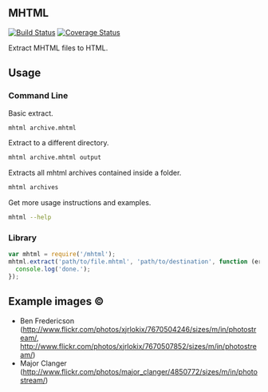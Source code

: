 MHTML
-----

[![Build Status](https://api.travis-ci.org/balaclark/node-mhtml.png)](https://travis-ci.org/balaclark/node-mhtml)
[![Coverage Status](https://coveralls.io/repos/balaclark/node-mhtml/badge.png)](https://coveralls.io/r/balaclark/node-mhtml)

Extract MHTML files to HTML.

Usage
-----

### Command Line

Basic extract.
```sh
mhtml archive.mhtml
```

Extract to a different directory.
```sh
mhtml archive.mhtml output
```

Extracts all mhtml archives contained inside a folder.
```sh
mhtml archives
```

Get more usage instructions and examples.
```sh
mhtml --help
```

### Library

```js
var mhtml = require('/mhtml');
mhtml.extract('path/to/file.mhtml', 'path/to/destination', function (err) {
  console.log('done.');
});
```

Example images ©
----------------

  * Ben Fredericson (http://www.flickr.com/photos/xjrlokix/7670504246/sizes/m/in/photostream/, http://www.flickr.com/photos/xjrlokix/7670507852/sizes/m/in/photostream/)
  * Major Clanger (http://www.flickr.com/photos/major_clanger/4850772/sizes/m/in/photostream/)
